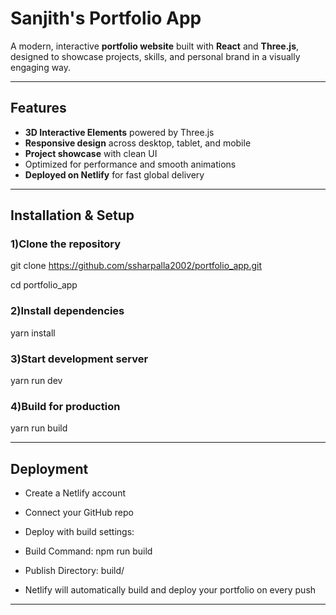 # Sanjith's Portfolio App

A modern, interactive **portfolio website** built with **React** and **Three.js**, designed to showcase projects, skills, and personal brand in a visually engaging way.  

---

##  Features

-  **3D Interactive Elements** powered by Three.js  
-  **Responsive design** across desktop, tablet, and mobile  
-  **Project showcase** with clean UI  
-  Optimized for performance and smooth animations  
-  **Deployed on Netlify** for fast global delivery

---
##  Installation & Setup

### 1)Clone the repository

   git clone https://github.com/ssharpalla2002/portfolio_app.git
   
   cd portfolio_app

### 2)Install dependencies

yarn install


### 3)Start development server

yarn run dev


### 4)Build for production

yarn run build

---

## Deployment

- Create a Netlify
 account

- Connect your GitHub repo

- Deploy with build settings:

- Build Command: npm run build

- Publish Directory: build/

- Netlify will automatically build and deploy your portfolio on every push 

---
